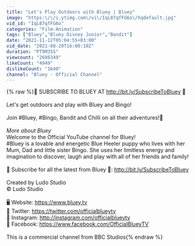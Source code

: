 ```yaml
---
title: "Let's Play Outdoors with Bluey | Bluey"
image: "https:\/\/i.ytimg.com\/vi\/IqL87qfFG6o\/hqdefault.jpg"
vid_id: "IqL87qfFG6o"
categories: "Film-Animation"
tags: ["Bluey","Bluey Disney Junior","Bandit"]
date: "2021-11-12T05:04:55+03:00"
vid_date: "2021-08-20T16:00:10Z"
duration: "PT9M35S"
viewcount: "2608349"
likeCount: "4949"
dislikeCount: "1640"
channel: "Bluey - Official Channel"
---
```

{% raw %}💙 SUBSCRIBE TO BLUEY AT <a rel="nofollow" target="blank" href="http://bit.ly/SubscribeToBluey">http://bit.ly/SubscribeToBluey</a>  💙 <br /><br />Let's get outdoors and play with Bluey and Bingo!<br /><br />Join #Bluey, #Bingo, Bandit and Chilli on all their adventures!🐾<br /> <br />*More about Bluey*<br />Welcome to the Official YouTube channel for Bluey!<br />#Bluey is a lovable and energetic Blue Heeler puppy who lives with her Mum, Dad and little sister Bingo. She uses her limitless energy and imagination to discover, laugh and play with all of her friends and family!<br /><br />🐾 Subscribe for all the latest from Bluey 💙: <a rel="nofollow" target="blank" href="http://bit.ly/SubscribeToBluey">http://bit.ly/SubscribeToBluey</a><br /><br />Created by Ludo Studio<br />© Ludo Studio<br /><br />🖥 Website: <a rel="nofollow" target="blank" href="https://www.bluey.tv">https://www.bluey.tv</a><br />🐔 Twitter: <a rel="nofollow" target="blank" href="https://twitter.com/officialblueytv">https://twitter.com/officialblueytv</a><br />🐶 Instagram: <a rel="nofollow" target="blank" href="http://instagram.com/officialblueytv">http://instagram.com/officialblueytv</a><br />🐊 Facebook: <a rel="nofollow" target="blank" href="https://www.facebook.com/OfficialBlueyTV">https://www.facebook.com/OfficialBlueyTV</a><br /><br />This is a commercial channel from BBC Studios{% endraw %}
